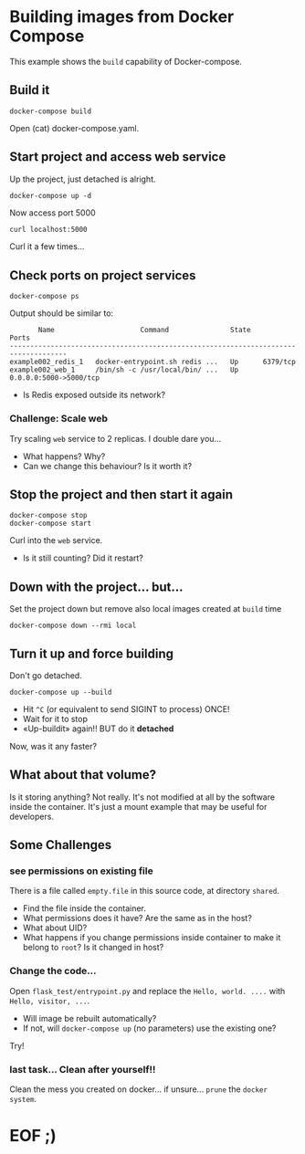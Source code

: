 # Building images from Docker Compose

This example shows the `build` capability of Docker-compose.

## Build it
```
docker-compose build
```
Open (cat) docker-compose.yaml.



## Start project and access web service
Up the project, just detached is alright.
```
docker-compose up -d
```

Now access port 5000

```bash
curl localhost:5000
```

Curl it a few times...


## Check ports on project services
```
docker-compose ps
```

Output should be similar to:
```
       Name                     Command               State           Ports          
------------------------------------------------------------------------------------
example002_redis_1   docker-entrypoint.sh redis ...   Up      6379/tcp               
example002_web_1     /bin/sh -c /usr/local/bin/ ...   Up      0.0.0.0:5000->5000/tcp 
```

* Is Redis exposed outside its network?


### Challenge: Scale web
Try scaling `web` service to 2 replicas. I double dare you... 
* What happens? Why?
* Can we change this behaviour? Is it worth it?


## Stop the project and then start it again
```
docker-compose stop
docker-compose start
```

Curl into the `web` service.
* Is it still counting? Did it restart?

## Down with the project... but...

Set the project down but remove also local images created at `build` time

```
docker-compose down --rmi local
```

## Turn it up and force building
Don't go detached.

```
docker-compose up --build
```
* Hit `^C` (or equivalent to send SIGINT to process) ONCE!
* Wait for it to stop
* «Up-buildit» again!! BUT do it **detached**

Now, was it any faster?

## What about that volume?
Is it storing anything? Not really. It's not modified at all by the software inside the container. It's just a mount example that may be useful for developers.

## Some Challenges
 
### see permissions on existing file
There is a file called `empty.file` in this source code, at directory `shared`.
* Find the file inside the container.
* What permissions does it have? Are the same as in the host?
* What about UID?
* What happens if you change permissions inside container to make it belong to `root`? Is it changed in host?
### Change the code...
Open `flask_test/entrypoint.py` and replace the `Hello, world. ....` with `Hello, visitor, ...`.

* Will image be rebuilt automatically?
* If not, will `docker-compose up` (no parameters) use the existing one?

Try!

### last task... Clean after yourself!!
Clean the mess you created on docker... if unsure... `prune` the `docker system`.
 

# EOF ;)

